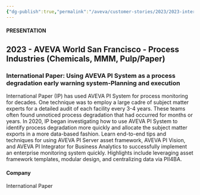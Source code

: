 ```yaml
---
{"dg-publish":true,"permalink":"/aveva/customer-stories/2023/2023-international-paper-international-paper-using-aveva-pi-system-as-a-process-degradation-early-warning-system-planning-and-execution/"}
---
```


#### PRESENTATION

## 2023 - AVEVA World San Francisco - Process Industries (Chemicals, MMM, Pulp/Paper)

### International Paper: Using AVEVA PI System as a process degradation early warning system-Planning and execution

International Paper (IP) has used AVEVA PI System for process monitoring for decades. One technique was to employ a large cadre of subject matter experts for a detailed audit of each facility every 3-4 years. These teams often found unnoticed process degradation that had occurred for months or years. In 2020, IP began investigating how to use AVEVA PI System to identify process degradation more quickly and allocate the subject matter exports in a more data-based fashion. Learn end-to-end tips and techniques for using AVEVA PI Server asset framework, AVEVA PI Vision, and AVEVA PI Integrator for Business Analytics to successfully implement an enterprise monitoring system quickly. Highlights include leveraging asset framework templates, modular design, and centralizing data via PII4BA.

#### Company

International Paper